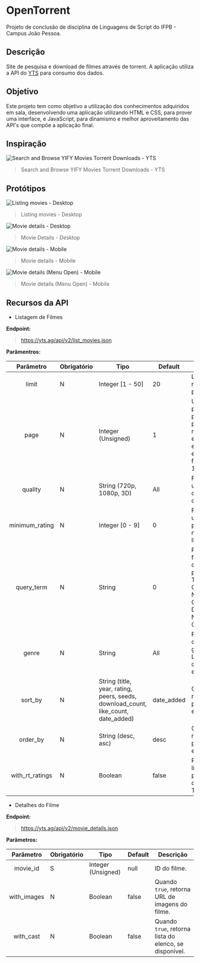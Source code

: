 # OpenTorrent

Projeto de conclusão de disciplina de Linguagens de Script do IFPB - Campus João Pessoa.

## Descrição

Site de pesquisa e download de filmes através de torrent. A aplicação utiliza a API do [YTS](https://yts.ag/api) para consumo dos dados.

## Objetivo

Este projeto tem como objetivo a utilização dos conhecimentos adquiridos em sala, desenvolvendo uma aplicação utilizando HTML e CSS, para prover uma interface, e JavaScript, para dinamismo e melhor aproveitamento das API's que compõe a aplicação final.

## Inspiração

![Search and Browse YIFY Movies Torrent Downloads - YTS](assets/img/inspiracao.jpg)
> Search and Browse YIFY Movies Torrent Downloads - YTS

## Protótipos

![Listing movies - Desktop](assets/img/demo1.jpg)
> Listing movies - Desktop

![Movie details - Desktop](assets/img/demo2.jpg)
> Movie Details - Desktop

![Movie details - Mobile](assets/img/demomob1.jpg)
> Movie details - Mobile

![Movie details (Menu Open) - Mobile](assets/img/demomob2.jpg)
> Movie details (Menu Open) - Mobile

## Recursos da API

* Listagem de Filmes

**Endpoint:**
> https://yts.ag/api/v2/list_movies.json

**Parâmentros:**

| Parâmetro | Obrigatório | Tipo | Default | Descrição |
|:---------------:|-------------|------------------------------------------------------------------------------------|------------|-----------------------------------------------------------------------------------------------------------|
| limit | N | Integer [1 - 50] | 20 | Limite de resultados por página. |
| page | N | Integer (Unsigned) | 1 | Utilizado para exibir a próxima página de resultados, ex limit=15 e page=2 exibirá os filmes entre 15-30. |
| quality | N | String (720p, 1080p, 3D) | All | Filtrar por uma determinada qualidade. |
| minimum_rating | N | Integer [0 - 9] | 0 | Filtrar por uma pontuação mínima no IMDb. |
| query_term | N | String | 0 | Procurar filmes, combinando por: Movie Title/IMDb Code, Actor Name/IMDb Code, Director Name/IMDb Code |
| genre | N | String | All | Filtrar por determinado gênero. Lista completa em [aqui](http://www.imdb.com/genre/). |
| sort_by | N | String (title, year, rating, peers, seeds, download_count, like_count, date_added) | date_added | Ordena os resultados pelo valor escolhido. |
| order_by | N | String (desc, asc) | desc | Ordena os resultados pela ordem escolhida. |
| with_rt_ratings | N | Boolean | false | Retorna a lista com a pontuação do Rotten Tomatoes. |

* Detalhes do Filme

**Endpoint:**
> https://yts.ag/api/v2/movie_details.json

**Parâmetros:**

| Parâmetro | Obrigatório | Tipo | Default | Descrição |
|:-----------:|-------------|--------------------|---------|--------------------------------------------------------|
| movie_id | S | Integer (Unsigned) | null | ID do filme. |
| with_images | N | Boolean | false | Quando `true`, retorna URL de imagens do filme. |
| with_cast | N | Boolean | false | Quando `true`, retorna lista do elenco, se disponível. |